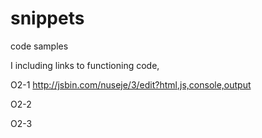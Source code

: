 # snippets
code samples

I including links to functioning code,

O2-1
http://jsbin.com/nuseje/3/edit?html,js,console,output

O2-2


O2-3
